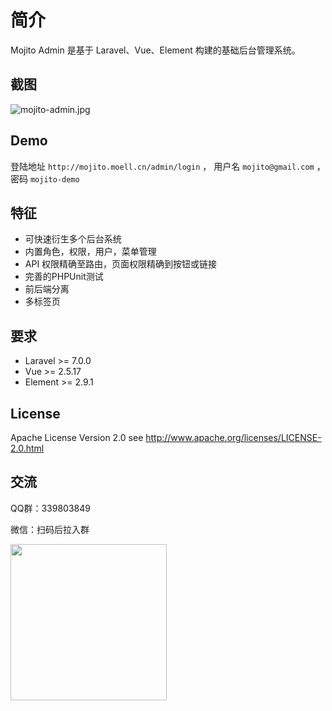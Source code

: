 # 简介

Mojito Admin 是基于 Laravel、Vue、Element 构建的基础后台管理系统。

## 截图

![mojito-admin.jpg](http://ww1.sinaimg.cn/large/7a679ca1gy1ggfdd1odgvj21420l20uj.jpg)

## Demo

登陆地址 `http://mojito.moell.cn/admin/login` ， 用户名 `mojito@gmail.com` ，密码 `mojito-demo`

## 特征

* 可快速衍生多个后台系统
* 内置角色，权限，用户，菜单管理
* API 权限精确至路由，页面权限精确到按钮或链接
* 完善的PHPUnit测试
* 前后端分离
* 多标签页

## 要求

- Laravel  >= 7.0.0
- Vue >= 2.5.17
- Element >= 2.9.1


## License

Apache License Version 2.0 see http://www.apache.org/licenses/LICENSE-2.0.html

## 交流
QQ群：339803849

微信：扫码后拉入群
<p>
  <img src="http://ww1.sinaimg.cn/large/7a679ca1gy1fvym2d0xv1j20by0bywfb.jpg" width="250" />
</p>
